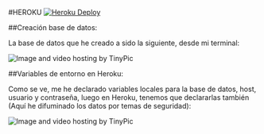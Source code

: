 #HEROKU [![Heroku Deploy](https://www.herokucdn.com/deploy/button.svg)](https://pdeportivasbot.herokuapp.com/) 

##Creación base de datos:

La base de datos que he creado a sido la siguiente, desde mi terminal:

<img src="http://i63.tinypic.com/110x94y.png" border="0" alt="Image and video hosting by TinyPic"></a>

##Variables de entorno en Heroku:

Como se ve, me he declarado variables locales para la base de datos, host, usuario y contraseña, luego en Heroku, tenemos que declararlas también (Aquí he difuminado los datos por temas de seguridad):

<img src="http://i65.tinypic.com/2rrwa34.png" border="0" alt="Image and video hosting by TinyPic"></a>
